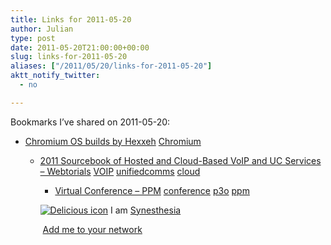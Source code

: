 ```yaml
---
title: Links for 2011-05-20
author: Julian
type: post
date: 2011-05-20T21:00:00+00:00
slug: links-for-2011-05-20 
aliases: ["/2011/05/20/links-for-2011-05-20"]
aktt_notify_twitter:
  - no

---
```

Bookmarks I&#8217;ve shared on 2011-05-20:

  * [Chromium OS builds by Hexxeh][1] 
    [Chromium][2] </li> 
    
      * [2011 Sourcebook of Hosted and Cloud-Based VoIP and UC Services &#8211; Webtorials][3] 
        [VOIP][4] [unifiedcomms][5] [cloud][6] </li> 
        
          * [Virtual Conference &#8211; PPM][7] 
            [conference][8] [p3o][9] [ppm][10] </li> </ul> 
            
            <p class="deliciouslink">
              <a href="https://del.icio.us/synesthesia" title="See all my bookmarks on del.icio.us"><img src="https://www.synesthesia.co.uk/images/deliciousicon.jpg" alt="Delicious icon" /></a>&nbsp;I am <a href="https://del.icio.us/synesthesia" title="See all my bookmarks on del.icio.us">Synesthesia</a>
            </p>
            
            <p class="deliciouslink">
              <a href="https://del.icio.us/network?add=synesthesia" title="Add me to your del.icio.us network"><img src="https://www.synesthesia.co.uk/images/add.gif" alt="" /></a>&nbsp;<a href="https://del.icio.us/network?add=synesthesia" title="Add me to your del.icio.us network">Add me to your network</a>
            </p>

 [1]: https://chromeos.hexxeh.net/
 [2]: https://www.delicious.com/synesthesia/Chromium
 [3]: https://www.webtorials.com/content/2011/05/2011-uc-services.html
 [4]: https://www.delicious.com/synesthesia/VOIP
 [5]: https://www.delicious.com/synesthesia/unifiedcomms
 [6]: https://www.delicious.com/synesthesia/cloud
 [7]: https://www.best-management-practice.tv/virtual-conference-ppm
 [8]: https://www.delicious.com/synesthesia/conference
 [9]: https://www.delicious.com/synesthesia/p3o
 [10]: https://www.delicious.com/synesthesia/ppm